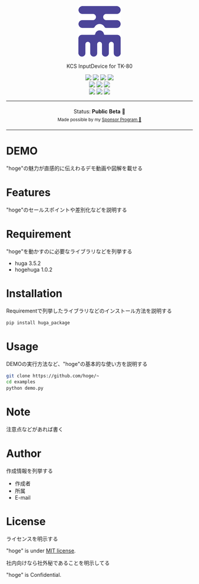 <div align="center">
<img src="https://raw.githubusercontent.com/nex-finger/jikken3/main/Image/school_logo.png" alt="logo" title="logo">
<p>KCS InputDevice for TK-80</p>
</div>
 
<div align="center">
 <img src="https://img.shields.io/badge/licence-masuda-green">
 <img src="https://img.shields.io/badge/licence-masuda-green">
 <img src="https://img.shields.io/badge/university-Chiba%20Institute%20of%20Technology-green">
 <img src="https://img.shields.io/badge/undergraduate-Computer%20Science-green">
 <br>
 <img src="https://img.shields.io/badge/Arduino-blue">
 <img src="https://img.shields.io/badge/TK80-blue">
 <img src="https://img.shields.io/badge/Kansas%20City%20standard%20(KCS)-blue">
 <br>
 <img src="https://img.shields.io/badge/c++-yellow">
 <img src="https://img.shields.io/badge/Java-yellow">
 <img src="https://img.shields.io/badge/8080assembry-yellow">
 <br>

<table>
<tbody>
<td align="center">
<img width="2000" height="0"><br>
Status: <b>Public Beta 🎉</b><br>
<sub>Made possible by my <a href="https://github.com/sponsors/antfu">Sponsor Program 💖</a></sub><br>
<img width="2000" height="0">
</td>
</tbody>
</table>
</div>
 
# DEMO
 
"hoge"の魅力が直感的に伝えわるデモ動画や図解を載せる
 
# Features
 
"hoge"のセールスポイントや差別化などを説明する
 
# Requirement
 
"hoge"を動かすのに必要なライブラリなどを列挙する
 
* huga 3.5.2
* hogehuga 1.0.2
 
# Installation
 
Requirementで列挙したライブラリなどのインストール方法を説明する
 
```bash
pip install huga_package
```
 
# Usage
 
DEMOの実行方法など、"hoge"の基本的な使い方を説明する
 
```bash
git clone https://github.com/hoge/~
cd examples
python demo.py
```
 
# Note
 
注意点などがあれば書く
 
# Author
 
作成情報を列挙する
 
* 作成者
* 所属
* E-mail
 
# License
ライセンスを明示する
 
"hoge" is under [MIT license](https://en.wikipedia.org/wiki/MIT_License).
 
社内向けなら社外秘であることを明示してる
 
"hoge" is Confidential.
